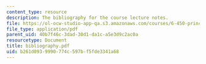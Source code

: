 ```yaml
---
content_type: resource
description: The bibliography for the course lecture notes.
file: https://ol-ocw-studio-app-qa.s3.amazonaws.com/courses/6-450-principles-of-digital-communications-i-fall-2006/b261d0939990774c597bf5fde3341a68_bibliography.pdf
file_type: application/pdf
parent_uid: 40b7f46c-3dad-30d1-da1c-a5e3d9c2ac0a
resourcetype: Document
title: bibliography.pdf
uid: b261d093-9990-774c-597b-f5fde3341a68
---
```

